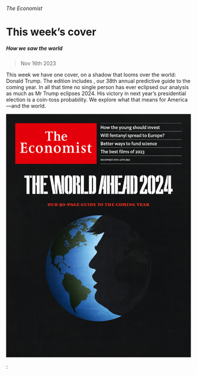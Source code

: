 ###### The Economist

# This week’s cover 

##### How we saw the world 

> Nov 16th 2023 

This week we have one cover, on a shadow that looms over the world: Donald Trump. The edition includes , our 38th annual predictive guide to the coming year. In all that time no single person has ever eclipsed our analysis as much as Mr Trump eclipses 2024. His victory in next year’s presidential election is a coin-toss probability. We explore what that means for America—and the world. 

![image](images/20231118_DE_US.jpg) 


: 



